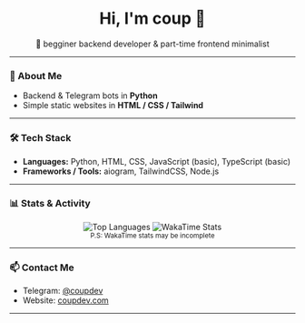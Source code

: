 <h1 align="center">Hi, I'm coup 👋</h1>
<p align="center">🚀 begginer backend developer & part-time frontend minimalist</p>

---

### 🧠 About Me

- Backend & Telegram bots in **Python**
- Simple static websites in **HTML / CSS / Tailwind**

---

### 🛠 Tech Stack

- **Languages:** Python, HTML, CSS, JavaScript (basic), TypeScript (basic)
- **Frameworks / Tools:** aiogram, TailwindCSS, Node.js

---

### 📊 Stats & Activity

<p align="center">
</p>

<p align="center">
  <img src="https://github-readme-stats.vercel.app/api/top-langs/?username=coupdev&layout=compact&theme=github_dark" alt="Top Languages" />
  <img src="https://github-readme-stats.vercel.app/api/wakatime?username=coup&theme=github_dark" alt="WakaTime Stats" />
  <br />
  <sub>P.S: WakaTime stats may be incomplete</sub>
</p>

---

### 📫 Contact Me

- Telegram: [@coupdev](https://t.me/coupdev)
- Website: [coupdev.com](https://coupdev.com)

---
